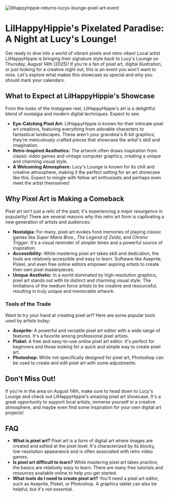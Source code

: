 ![lilhappyhippie-returns-lucys-lounge-pixel-art-event](https://images.pexels.com/photos/1303082/pexels-photo-1303082.jpeg?auto=compress&cs=tinysrgb&fit=crop&h=627&w=1200)

# LilHappyHippie's Pixelated Paradise: A Night at Lucy's Lounge!

Get ready to dive into a world of vibrant pixels and retro vibes! Local artist LilHappyHippie is bringing their signature style back to Lucy's Lounge on Thursday, August 14th (2025)! If you're a fan of pixel art, digital illustration, or just looking for a creative night out, this is an event you won't want to miss. Let's explore what makes this showcase so special and why you should mark your calendars.

## What to Expect at LilHappyHippie's Showcase

From the looks of the Instagram reel, LilHappyHippie's art is a delightful blend of nostalgia and modern digital techniques. Expect to see:

*   **Eye-Catching Pixel Art:** LilHappyHippie is known for their intricate pixel art creations, featuring everything from adorable characters to fantastical landscapes. These aren't your grandma's 8-bit graphics; they're meticulously crafted pieces that showcase the artist's skill and imagination.
*   **Retro-Inspired Aesthetics:** The artwork often draws inspiration from classic video games and vintage computer graphics, creating a unique and charming visual style.
*   **A Welcoming Atmosphere:** Lucy's Lounge is known for its chill and creative atmosphere, making it the perfect setting for an art showcase like this. Expect to mingle with fellow art enthusiasts and perhaps even meet the artist themselves!

## Why Pixel Art is Making a Comeback

Pixel art isn't just a relic of the past; it's experiencing a major resurgence in popularity! There are several reasons why this retro art form is captivating a new generation of artists and audiences:

*   **Nostalgia:** For many, pixel art evokes fond memories of playing classic games like *Super Mario Bros.*, *The Legend of Zelda*, and *Chrono Trigger*. It's a visual reminder of simpler times and a powerful source of inspiration.
*   **Accessibility:** While mastering pixel art takes skill and dedication, the tools are relatively accessible and easy to learn. Software like Aseprite, Piskel, and even free online editors empower aspiring artists to create their own pixel masterpieces.
*   **Unique Aesthetic:** In a world dominated by high-resolution graphics, pixel art stands out with its distinct and charming visual style. The limitations of the medium force artists to be creative and resourceful, resulting in truly unique and memorable artwork.

### Tools of the Trade

Want to try your hand at creating pixel art? Here are some popular tools used by artists today:

*   **Aseprite:** A powerful and versatile pixel art editor with a wide range of features. It's a favorite among professional pixel artists.
*   **Piskel:** A free and easy-to-use online pixel art editor. It's perfect for beginners and those looking for a quick and simple way to create pixel art.
*   **Photoshop:** While not specifically designed for pixel art, Photoshop can be used to create and edit pixel art with some adjustments.

## Don't Miss Out!

If you're in the area on August 14th, make sure to head down to Lucy's Lounge and check out LilHappyHippie's amazing pixel art showcase. It's a great opportunity to support local artists, immerse yourself in a creative atmosphere, and maybe even find some inspiration for your own digital art projects!

## FAQ

*   **What is pixel art?**
    Pixel art is a form of digital art where images are created and edited at the pixel level. It's characterized by its blocky, low-resolution appearance and is often associated with retro video games.
*   **Is pixel art difficult to learn?**
    While mastering pixel art takes practice, the basics are relatively easy to learn. There are many free tutorials and resources available online to help you get started.
*   **What tools do I need to create pixel art?**
    You'll need a pixel art editor, such as Aseprite, Piskel, or Photoshop. A graphics tablet can also be helpful, but it's not essential.
